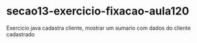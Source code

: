 # secao13-exercicio-fixacao-aula120
Exercicio java cadastra cliente, mostrar um sumario com dados do cliente cadastrado
